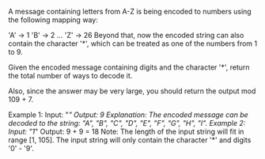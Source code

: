 A message containing letters from A-Z is being encoded to numbers using the following mapping way:

'A' -> 1
'B' -> 2
...
'Z' -> 26
Beyond that, now the encoded string can also contain the character '*', which can be treated as one of the numbers from 1 to 9.

Given the encoded message containing digits and the character '*', return the total number of ways to decode it.

Also, since the answer may be very large, you should return the output mod 109 + 7.

Example 1:
Input: "*"
Output: 9
Explanation: The encoded message can be decoded to the string: "A", "B", "C", "D", "E", "F", "G", "H", "I".
Example 2:
Input: "1*"
Output: 9 + 9 = 18
Note:
The length of the input string will fit in range [1, 105].
The input string will only contain the character '*' and digits '0' - '9'.
